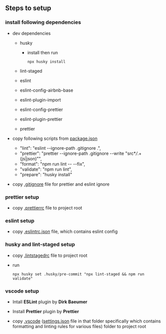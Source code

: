 ## Steps to setup

### install following dependencies

- dev dependencies

  - husky

    - install then run

          npx husky install

  - lint-staged
  - eslint
  - eslint-config-airbnb-base
  - eslint-plugin-import
  - eslint-config-prettier
  - eslint-plugin-prettier
  - prettier

- copy following scripts from [package.json](package.json)

  - "lint": "eslint --ignore-path .gitignore .",
  - "prettier": "prettier --ignore-path .gitignore --write \"src\*_/_.+(js|json)\"",
  - "format": "npm run lint -- --fix",
  - "validate": "npm run lint",
  - "prepare": "husky install"

- copy [.gitignore](https://github.com/jatin-parate-mlveda/frontend-static-testing-setup/blob/master/.gitignore) file for prettier and eslint ignore

### prettier setup

- copy [.prettierrc](.prettierrc) file to project root

### eslint setup

- copy [.eslintrc.json](.eslintrc.json) file, which contains eslint config

### husky and lint-staged setup

- copy [.lintstagedrc](.lintstagedrc) file to project root

- run

      npx husky set .husky/pre-commit "npx lint-staged && npm run validate"

### vscode setup

- Intall **ESLint** plugin by **Dirk Baeumer**

- Install **Prettier** plugin by **Prettier**

- copy [.vscode](.vscode) ([settings.json](.vscode/settings.json) file in that folder specifically which contains formatting and linting rules for various files) folder to project root
